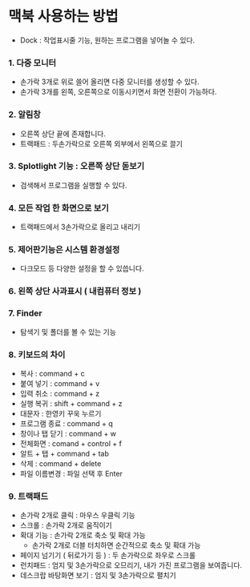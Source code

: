 # 맥북 사용하는 방법

- Dock : 작업표시줄 기능, 원하는 프로그램을 넣어놀 수 있다.



### 1. 다중 모니터

- 손가락 3개로 위로 쓸어 올리면 다중 모니터를 생성할 수 있다.
- 손가락 3개를 왼쪽, 오른쪽으로 이동시키면서 화면 전환이 가능하다.



### 2. 알림창

- 오른쪽 상단 끝에 존재합니다.
- 트랙패드 : 두손가락으로 오른쪽 외부에서 왼쪽으로 끌기



### 3. Splotlight 기능 : 오른쪽 상단 돋보기

- 검색해서 프로그램을 실행할 수 있다.



### 4. 모든 작업 한 화면으로 보기

- 트랙패드에서 3손가락으로 올리고 내리기



### 5. 제어판기능은 시스템 환경설정

- 다크모드 등 다양한 설정을 할 수 있씁니다.



### 6. 왼쪽 상단 사과표시 ( 내컴퓨터 정보 )



### 7. Finder

- 탐색기 및 폴더를 볼 수 있는 기능



### 8. 키보드의 차이

- 복사 : command + c
- 붙여 넣기 : command + v
- 입력 취소 : command + z
- 실행 복귀 : shift + command + z
- 대문자 : 한영키 꾸욱 누르기
- 프로그램 종료 : command + q
- 창이나 탭 닫기 : command + w
- 전체화면 : comand + control + f
- 알트 + 탭 + command + tab
- 삭제 : command + delete
- 파일 이름변경 : 파일 선택 후 Enter



### 9. 트랙패드

- 손가락 2개로 클릭 : 마우스 우클릭 기능
- 스크롤 : 손가락 2개로 움직이기
- 확대 기능 : 손가락 2개로 축소 및 확대 가능
  - 손가락 2개로 더블 터치하면 순간적으로 축소 및 확대 가능
- 페이지 넘기기 ( 뒤로가기 등 ) : 두 손가락으로 좌우로 스크롤
- 런치패드 : 엄지 및 3손가락으로 오므리기, 내가 가진 프로그램을 보여줍니다.
- 데스크랍 바탕화면 보기 : 엄지 및 3손가락으로 펼치기